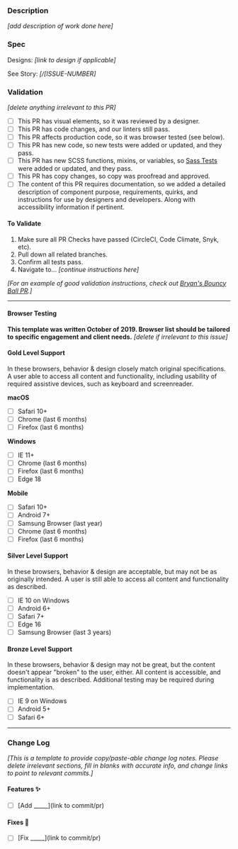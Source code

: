 ### Description

_[add description of work done here]_

### Spec
Designs: _[link to design if applicable]_

See Story: _[/[ISSUE-NUMBER]_

### Validation
_[delete anything irrelevant to this PR]_

* [ ] This PR has visual elements, so it was reviewed by a designer.
* [ ] This PR has code changes, and our linters still pass.
* [ ] This PR affects production code, so it was browser tested (see below).
* [ ] This PR has new code, so new tests were added or updated, and they pass.
* [ ] This PR has new SCSS functions, mixins, or variables, so [Sass Tests](https://seesparkbox.com/foundry/how_and_why_we_unit_test_our_sass) were added or updated, and they pass.
* [ ] This PR has copy changes, so copy was proofread and approved.
* [ ] The content of this PR requires documentation, so we added a detailed description of component purpose, requirements, quirks, and instructions for use by designers and developers. Along with accessibility information if pertinent.

#### To Validate
  1. Make sure all PR Checks have passed (CircleCI, Code Climate, Snyk, etc).
  2. Pull down all related branches.
  3. Confirm all tests pass.
  4. Navigate to... _[continue instructions here]_  

  _[For an example of good validation instructions, check out [Bryan's Bouncy Ball PR](https://github.com/sparkbox/bouncy-ball/pull/56#issue-192153701).]_

---

#### Browser Testing
**This template was written October of 2019. Browser list should be tailored to specific engagement and client needs.**
_[delete if irrelevant to this issue]_

#### Gold Level Support

In these browsers, behavior & design closely match original specifications. A user able to access all content and functionality, including usability of required assistive devices, such as keyboard and screenreader.

**macOS**
* [ ] Safari 10+ 
* [ ] Chrome (last 6 months)
* [ ] Firefox (last 6 months)

**Windows**
* [ ] IE 11+
* [ ] Chrome (last 6 months)
* [ ] Firefox (last 6 months)
* [ ] Edge 18

**Mobile**

* [ ] Safari 10+
* [ ] Android 7+
* [ ] Samsung Browser (last year)
* [ ] Chrome (last 6 months)
* [ ] Firefox (last 6 months)

#### Silver Level Support

In these browsers, behavior & design are acceptable, but may not be as originally intended. A user is still able to access all content and functionality as described.

* [ ] IE 10 on Windows
* [ ] Android 6+
* [ ] Safari 7+
* [ ] Edge 16
* [ ] Samsung Browser (last 3 years)

#### Bronze Level Support

In these browsers, behavior & design may not be great, but the content doesn't appear "broken" to the user, either. All content is accessible, and functionality is as described. Additional testing may be required during implementation.

* [ ] IE 9 on Windows
* [ ] Android 5+
* [ ] Safari 6+

---

### Change Log

_[This is a template to provide copy/paste-able change log notes. Please delete irrelevant sections, fill in blanks with accurate info, and change links to point to relevant commits.]_

#### Features ✨

* [ ] [Add _____](link to commit/pr)

#### Fixes 🚧

* [ ] [Fix _____](link to commit/pr)
